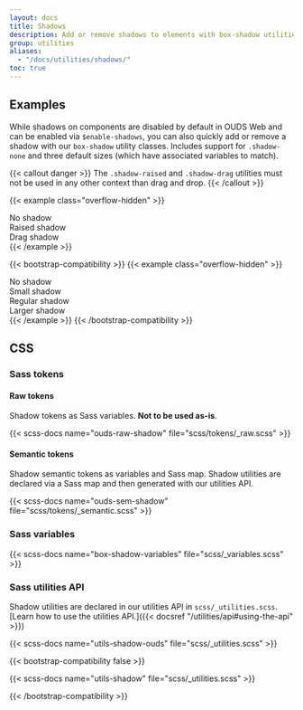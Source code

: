 ```yaml
---
layout: docs
title: Shadows
description: Add or remove shadows to elements with box-shadow utilities.
group: utilities
aliases:
  - "/docs/utilities/shadows/"
toc: true
---
```


<!--{{< markdown >}}
{{< flex.inline >}}
{{- range $index := (seq 1 6) -}}
<div class="row mb-5">
  {{- range (seq 1 6) -}}
    <div class="col-2">
      <div class="d-flex align-items-center justify-content-center ratio ratio-1x1 rounded-circle bg-body shadow-{{ $index }}-{{ . }}00">{{ $index }}-{{ . }}00</div>
    </div>
  {{- end -}}
</div>
{{- end -}}
{{< /flex.inline >}}
{{< /markdown >}}-->

## Examples

While shadows on components are disabled by default in OUDS Web and can be enabled via `$enable-shadows`, you can also quickly add or remove a shadow with our `box-shadow` utility classes. Includes support for `.shadow-none` and three default sizes (which have associated variables to match).

{{< callout danger >}}
The `.shadow-raised` and `.shadow-drag` utilities must not be used in any other context than drag and drop.
{{< /callout >}}

{{< example class="overflow-hidden" >}}
<div class="shadow-none p-3 mb-3 bg-body-tertiary rounded">No shadow</div>
<div class="shadow-raised p-3 mb-3 bg-body-tertiary rounded">Raised shadow</div>
<div class="shadow-drag p-3 mb-3 bg-body-tertiary rounded">Drag shadow</div>
{{< /example >}}

{{< bootstrap-compatibility >}}
{{< example class="overflow-hidden" >}}
<div class="shadow-none p-3 mb-3 bg-body-tertiary rounded">No shadow</div>
<div class="shadow-sm p-3 mb-3 bg-body-tertiary rounded">Small shadow</div>
<div class="shadow p-3 mb-3 bg-body-tertiary rounded">Regular shadow</div>
<div class="shadow-lg p-3 mb-3 bg-body-tertiary rounded">Larger shadow</div>
{{< /example >}}
{{< /bootstrap-compatibility >}}

## CSS

### Sass tokens

#### Raw tokens

Shadow tokens<!-- generated via StyleDictionary--> as Sass variables. **Not to be used as-is**.

{{< scss-docs name="ouds-raw-shadow" file="scss/tokens/_raw.scss" >}}

#### Semantic tokens

Shadow semantic tokens as variables and Sass map. Shadow utilities are declared via a Sass map and then generated with our utilities API.

{{< scss-docs name="ouds-sem-shadow" file="scss/tokens/_semantic.scss" >}}

### Sass variables

{{< scss-docs name="box-shadow-variables" file="scss/_variables.scss" >}}

### Sass utilities API

Shadow utilities are declared in our utilities API in `scss/_utilities.scss`. [Learn how to use the utilities API.]({{< docsref "/utilities/api#using-the-api" >}})

{{< scss-docs name="utils-shadow-ouds" file="scss/_utilities.scss" >}}

{{< bootstrap-compatibility false >}}

{{< scss-docs name="utils-shadow" file="scss/_utilities.scss" >}}

{{< /bootstrap-compatibility >}}

